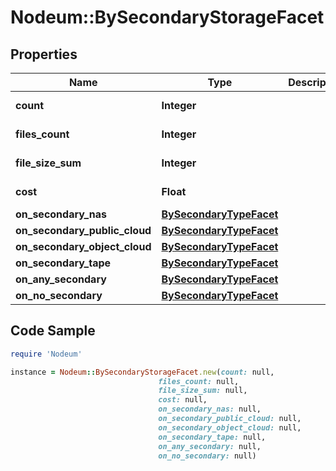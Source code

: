 # Nodeum::BySecondaryStorageFacet

## Properties

Name | Type | Description | Notes
------------ | ------------- | ------------- | -------------
**count** | **Integer** |  | [optional] [readonly] 
**files_count** | **Integer** |  | [optional] [readonly] 
**file_size_sum** | **Integer** |  | [optional] [readonly] 
**cost** | **Float** |  | [optional] [readonly] 
**on_secondary_nas** | [**BySecondaryTypeFacet**](BySecondaryTypeFacet.md) |  | [optional] 
**on_secondary_public_cloud** | [**BySecondaryTypeFacet**](BySecondaryTypeFacet.md) |  | [optional] 
**on_secondary_object_cloud** | [**BySecondaryTypeFacet**](BySecondaryTypeFacet.md) |  | [optional] 
**on_secondary_tape** | [**BySecondaryTypeFacet**](BySecondaryTypeFacet.md) |  | [optional] 
**on_any_secondary** | [**BySecondaryTypeFacet**](BySecondaryTypeFacet.md) |  | [optional] 
**on_no_secondary** | [**BySecondaryTypeFacet**](BySecondaryTypeFacet.md) |  | [optional] 

## Code Sample

```ruby
require 'Nodeum'

instance = Nodeum::BySecondaryStorageFacet.new(count: null,
                                 files_count: null,
                                 file_size_sum: null,
                                 cost: null,
                                 on_secondary_nas: null,
                                 on_secondary_public_cloud: null,
                                 on_secondary_object_cloud: null,
                                 on_secondary_tape: null,
                                 on_any_secondary: null,
                                 on_no_secondary: null)
```


